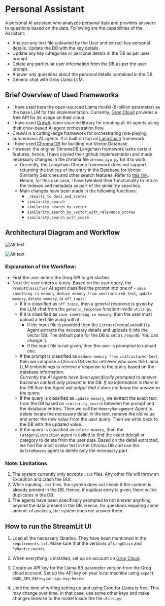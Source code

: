 # Personal Assistant
A personal AI assistant who analyzes personal data and provides answers to questions based on the data. Following are the capabilities of the Assistant:

* Analyze any text file uploaded by the User and extract key personal details. Update the DB with the key details.
* Update any key categories or personal details in the DB as per user prompt.
* Delete any particular user information from the DB as per the user prompt.
* Answer any questions about the personal details contained in the DB.
* General chat with Groq Llama LLM.

## Brief Overview of Used Frameworks
* I have used here the open-sourced Llama model (8-billion parameter) as the base LLM for this implementation. Currently, [Groq Cloud](https://console.groq.com/playground) provides a free API for its usage on their cloud.
* I have used [CrewAI](https://www.crewai.com/) open sourced library for creating all AI-agents using their crew-based AI agent orchestration flow. 
*  CrewAI is a cutting-edge framework for orchestrating role-playing, autonomous AI agents. It is built on top on [LangChain](https://www.langchain.com/) framework.
* I have used [Chroma DB](https://python.langchain.com/v0.2/docs/integrations/vectorstores/chroma/) for building our Vector Database.
* However, the original ChromaDB Langchain framework lacks certain features, hence, I have copied their github implementation and made necessary changes in the chroma file ```chroma_aya.py``` for it to work.
    * Currently, the Langchain Chroma framework does not support returning the indices of the entry in the Database for Vector Similarity Searches and other search features. Refer to [this link](https://api.python.langchain.com/en/latest/vectorstores/langchain_community.vectorstores.chroma.Chroma.html). Hence, for this use case, I have tweaked their functionality to return the indexes and metadata as part of the simialrity searches.
    * Main changes have been made in the following functions:
        * `_results_to_docs_and_scores`
        * `similarity_search`
        * `similarity_search_by_vector`
        * `similarity_search_by_vector_with_relevance_scores`
        * `similarity_search_with_score`


## Architectural Diagram and Workflow
![Alt text](https://github.com/ayanavasarkar/personal_assistant/blob/main/ui_imgs/monochrome_diagram.jpeg)

![Alt text](https://github.com/ayanavasarkar/personal_assistant/blob/main/ui_imgs/colorful_diagram.jpeg)

### Explanation of the Workflow:
- First the user enters the Groq API to get started.
- Next the user enters a query. Based on the user query, the `PromptClassifier` AI agent classifies the prompt into one of - `save something in memory`, `deduce memory from unstructured text`, `update memory`, 
            `delete memory`, or `off_topic`.
    - If it is classified as `off_topic`, then a general response is given by the LLM chat from the `generic_response` function inside `utils.py`.
    - If it is classified as `save something in memory`, then the user must upload a text file along with it. 
        - If the input file is provided then the `ExtractFromUploadedFile` Agent extracts the necessary details and uploads it into the vector DB. The default path for the DB is set as `/tmp/db`. You can change it.
        - If the input file is not given, then the user is prompted to upload one.
    - If the prompt is classified as `deduce memory from unstructured text`, then we compose a Chroma DB vector retriever who uses the Llama LLM embeddings to retrieve a response to the query based on the database information. \
    *Currently the AI Agents have been specifically prompted to answer based on context only present in the DB. If no information is there in the DB then the Agent will output that it does not know the answer to the query.*
    - If the query is classified as `update memory`, we extract the exact text from the DB based on `similarity_search` between the prompt and the database entries. Then we call the `MemoryManagement` Agent to delete locate the necessary detail in the text, remove the old value and enter the new value from the user query. Then we write back to the DB with the updated value.
    - If the query is classified as `delete memory`, then the `CategoryExtraction` agent is called to find the exact ddetail or category to delete from the user data. Based on the detail extracted, we find the most similar text in the Chroma DB and use the `DeleteMemory` agent to delete only the necessary part.



### Note: Limitations
1. The system currently only accepts ```.txt``` files. Any other file will throw an Exception and crash the GUI.
2. While inputing ```.txt``` files, the system does not check if the content is already present in the DB. Hence, if duplicat entry is given, there willbe duplicates in the DB.
3. The agents have been specifically prompted to not answer anything beyond the data present in the DB. Hence, for questions requiring some amount of analysis, the system does not answer them.

## How to run the StreamLit UI

1. Load all the necessary libraries. They have been mentioned in the ```requirements.txt```.
Make sure that the versions of ```LangChain``` and ```PyDantic``` match.

2. When everything is installed, set up an account on [Groq Cloud](https://console.groq.com/playground). 

3. Create an API key for the Llama 8B parameter version from the Groq cloud account. Set up the API key on your local machine using ```export GROQ_API_KEY=<your-api-key-here>```.

4. Until the time of writing setting up and using Groq for Llama is free. This may change over time. In that case, use some other keys and make changes likewise to the model inside the file ```utils.py```.


